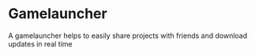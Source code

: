 # Gamelauncher
A gamelauncher helps to easily share projects with friends and download updates in real time
